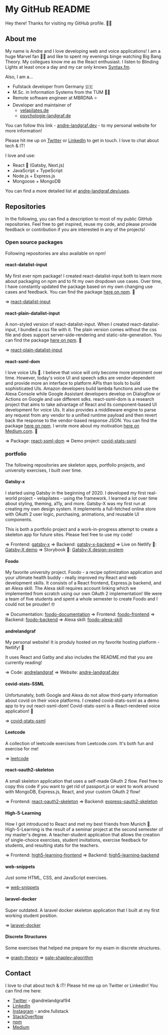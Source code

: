 # My GitHub README

Hey there! Thanks for visiting my GitHub profile. 🙋‍♂️ 
## About me

My name is Andre and I love developing web and voice applications! I am a huge Marvel fan 🦸‍♂️ and like to spent my evenings binge watching Big Bang Theory. My collegues know me as the React enthusiast. I listen to Blinding Lights at least once a day and my car only knows [Syntax.fm](https://syntax.fm/).

Also, I am a...

- Fullstack developer from Germany 🇩🇪
- M.Sc. in Information Systems from the TUM 👨‍🎓
- Remote software engineer at MBRDNA ⭐
- Developer and maintainer of
  - [velapilates.de](https://www.velapilates.de)
  - [psychologie-landgraf.de](https://www.psychologie-landgraf.de)

You can follow this link - [andre-landgraf.dev](https://www.andre-landgraf.dev) - to my personal website for more information!

Please hit me up on [Twitter](https://twitter.com/AndreLandgraf94) or [LinkedIn](https://www.linkedin.com/in/andre-landgraf/) to get in touch. I love to chat about tech & IT!

I love and use:

- React 💜 (Gatsby, Next.js)
- JavaScript + TypeScript
- Node.js + Express.js
- Mongoose + MongoDB

You can find a more detailed list at [andre-landgraf.dev/uses](https://www.andre-landgraf.dev/uses).

## Repositories

In the following, you can find a description to most of my public GitHub repositories. Feel free to get inspired, reuse my code, and please provide feedback or contribution if you are interested in any of the projects!

### Open source packages

Following repositories are also available on npm!

#### react-datalist-input

My first ever npm package! I created react-datalist-input both to learn more about packaging on npm and to fit my own dropdown use cases. Over time, I have constantly updated the package based on my own changing use cases and feedback. You can find the package [here on npm](https://www.npmjs.com/package/react-datalist-input). 🚀

=> [react-datalist-input](https://github.com/andrelandgraf/react-datalist-input)

#### react-plain-datalist-input

A non-styled version of react-datalist-input. When I created react-datalist-input, I bundled a css file with it. The plain version comes without the css file and does support server-side-rendering and static-site-generation. You can find the package [here on npm](https://www.npmjs.com/package/react-plain-datalist-input).  🚀

=> [react-plain-datalist-input](https://github.com/andrelandgraf/react-plain-datalist-input)

#### react-ssml-dom

I love voice UIs 💜. I believe that voice will only become more prominent over time. However, today's voice UI and speech sdks are vendor-dependent and provide more an interface to platform APIs than tools to build sophisticated UIs. Amazon developers build lambda functions and use the Alexa Console while Google Assistant developers develop on Dialogflow or Actions on Google and use different sdks. react-ssml-dom is a research project that aims to take advantage of React and its component-based UI development for voice UIs. It also provides a middleware engine to parse any request from any vendor to a unified runtime payload and then revert back the response to the vendor-based response JSON. You can find the package [here on npm](https://www.npmjs.com/package/react-ssml-dom). I wrote more about my motivation [here on Medium.com](https://andre-timo-landgraf.medium.com/a-react-renderer-for-ssml-91cdd1d66b3e). 👀

=> Package: [react-ssml-dom](https://github.com/andrelandgraf/react-ssml-dom)
=> Demo project: [covid-stats-ssml](https://github.com/andrelandgraf/covid-stats-ssml)
### portfolio

The following repositories are skeleton apps, portfolio projects, and university exercises, I built over time.

#### Gatsby-x

I started using Gatsby in the beginning of 2020. I developed my first real-world project - velapilates - using the framework. I learned a lot over time about styling, theming, a11y, and more. Gatsby-X was my first run at creating my own design system. It implements a full-fetched online store with OAuth 2 user logic, purchasing, animations, and reusable UI components.

This is both a portfolio project and a work-in-progress attempt to create a skeleton app for future sites. Please feel free to use my code!

=> Frontend: [gatsby-x](https://github.com/andrelandgraf/gatsby-x)
=> Backend: [gatsby-x-backend](https://github.com/andrelandgraf/gatsby-x-backend)
=> Live on Netlify 💚: [Gatsby-X demo](https://demo.andre-landgraf.cool/)
=> Storybook 📖: [Gatsby-X design-system](https://design-system.andre-landgraf.cool/)

#### Foodo

My favorite university project. Foodo - a recipe optimization application and your ultimate health buddy - really improved my React and web development skills. It consists of a React frontend, Express.js backend, and an Alexa skill. The Alexa skill requires account linking which we implemented from scratch using our own OAuth 2 implementation! We were a team of five students and spent a whole semester to create Foodo and I could not be prouder! 🤓

=> Documentation: [foodo-documentation](https://github.com/andreweinkoetz/foodo-documentation)
=> Frontend: [foodo-frontend](https://github.com/andrelandgraf/foodo-frontend)
=> Backend: [foodo-backend](https://github.com/andreweinkoetz/foodo-backend)
=> Alexa skill: [foodo-alexa-skill](https://github.com/andrelandgraf/foodo-alexa-skill)

#### andrelandgraf

My personal website! It is produly hosted on my favorite hosting platform - Netlify! 💚

It uses React and Gatby and also includes the README.md that you are currently reading!

=> Code: [andrelandgraf](https://github.com/andrelandgraf/andrelandgraf)
=> Website: [andre-landgraf.dev](https://www.andre-landgraf.dev)

#### covid-stats-SSML

Unfortunately, both Google and Alexa do not allow third-party information about covid on their voice platforms. I created covid-stats-ssml as a demo app to try out react-ssml-dom! Covid-stats-ssml is a React-rendered voice application! 🚀

=> [covid-stats-ssml](https://github.com/andrelandgraf/covid-stats-ssml)
#### Leetcode

A collection of leetcode exercises from Leetcode.com. It's both fun and exercise for me!

=> [leetcode](https://github.com/andrelandgraf/leetcode)

#### react-oauth2-skeleton

A small skeleton application that uses a self-made OAuth 2 flow. Feel free to copy this code if you want to get rid of passport.js or want to work around with MongoDB, Express.js, React, and your custom OAuth 2 flow!

=> Frontend: [react-oauth2-skeleton](https://github.com/andrelandgraf/react-oauth2-skeleton)
=> Backend: [express-oauth2-skeleton](https://github.com/andreweinkoetz/express-oauth2-skeleton)

#### High-5-Learning

How I got introduced to React and met my best friends from Munich 💜. High-5-Learning is the result of a seminar project at the second semester of my master's degree. A teacher-student application that allows the creation of single-choice exercises, student invitations, exercise feedback for students, and resulting stats for the teachers. 

=> Frontend: [high5-learning-frontend](https://github.com/andreweinkoetz/high5-learning-frontend)
=> Backend: [high5-learning-backend](https://github.com/andrelandgraf/high5-learning-backend)

#### web-snippets

Just some HTML, CSS, and JavaScript exercises.

=> [web-snippets](https://github.com/andrelandgraf/web-snippets)

#### laravel-docker

Super outdated. A laravel docker skeleton application that I built at my first working student position.

=> [laravel-docker](https://github.com/andrelandgraf/laravel-docker)

#### Discrete Structures

Some exercises that helped me prepare for my exam in discrete structures.

=> [graph-theory](https://github.com/andrelandgraf/graph-theory)
=> [gale-shapley-algorithm](https://github.com/andrelandgraf/gale-shapley-algorithm)

## Contact

I love to chat about tech & IT! Please hit me up on Twitter or LinkedIn! You can find me here:

- [Twitter](https://twitter.com/AndreLandgraf94) - @andrelandgraf94
- [LinkedIn](https://www.linkedin.com/in/andre-landgraf/)
- [Instagram](https://www.instagram.com/andre.fullstack/) - andre.fullstack
- [StackOverflow](https://stackoverflow.com/users/6331985/andre)
- [npm](https://www.npmjs.com/settings/andrelandgraf/packages)
- [Medium](https://andre-timo-landgraf.medium.com/)
